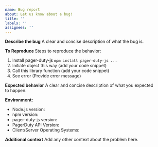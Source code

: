 ```yaml
---
name: Bug report
about: Let us know about a bug!
title: ''
labels: ''
assignees: ''
---
```


**Describe the bug**
A clear and concise description of what the bug is.

**To Reproduce**
Steps to reproduce the behavior:
1. Install pager-duty-js `npm install pager-duty-js ...`
2. Initiate object this way (add your code snippet)
3. Call this library function (add your code snippet)
4. See error (Provide error message)

**Expected behavior**
A clear and concise description of what you expected to happen.

**Environment:**
* Node.js version:  
* npm version:
* pager-duty-js version:
* PagerDuty API Version:
* Client/Server Operating Systems:

**Additional context**
Add any other context about the problem here.
